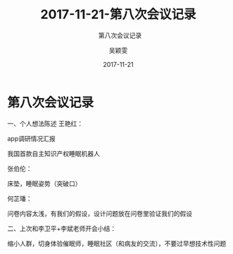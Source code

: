 ﻿---
layout:     post
title:      2017-11-21-第八次会议记录
subtitle:   第八次会议记录
date:       2017-11-21
author:     吴颖雯
header-img: img/Meeting_Record_bg.jpg
catalog: true
tags:
     - Meeting
---
# 第八次会议记录

一、个人想法陈述
王艳红：<br>

app调研情况汇报

我国首款自主知识产权睡眠机器人

张伯伦：<br>

床垫，睡眠姿势（突破口）

何芷璠：<br>

问卷内容太浅，有我们的假设，设计问题放在问卷里验证我们的假设

二、上次和李卫平+李斌老师开会小结：<br>


缩小人群，切身体验催眠师，睡眠社区（和病友的交流），不要过早想技术性问题
